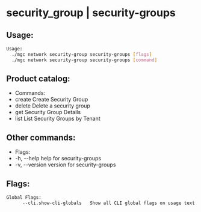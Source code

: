 # security_group | security-groups

## Usage:
```bash
Usage:
  ./mgc network security-group security-groups [flags]
  ./mgc network security-group security-groups [command]
```

## Product catalog:
- Commands:
- create      Create Security Group
- delete      Delete a security group
- get         Security Group Details
- list        List Security Groups by Tenant

## Other commands:
- Flags:
- -h, --help      help for security-groups
- -v, --version   version for security-groups

## Flags:
```bash
Global Flags:
      --cli.show-cli-globals   Show all CLI global flags on usage text
```

